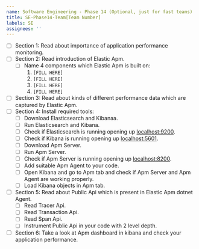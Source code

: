 ```yaml
---
name: Software Engineering - Phase 14 (Optional, just for fast teams)
title: SE-Phase14-Team[Team Number]
labels: SE
assignees: ''
---
```


-   [ ] Section 1: Read about importance of application performance monitoring.
-   [ ] Section 2: Read introduction of Elastic Apm.
    -   [ ] Name 4 components which Elastic Apm is built on:
        1. `[FILL HERE]`
        1. `[FILL HERE]`
        1. `[FILL HERE]`
        1. `[FILL HERE]`
-   [ ] Section 3: Read about kinds of different performance data which are captured by Elastic Apm.
-   [ ] Section 4: Install required tools:
    -   [ ] Download Elasticsearch and Kibanaa.
    -   [ ] Run Elasticsearch and Kibana.
    -   [ ] Check if Elasticsearch is running opening up [localhost:9200](localhost:9200).
    -   [ ] Check if Kibana is running opening up [localhost:5601](localhost:5601).
    -   [ ] Download Apm Server.
    -   [ ] Run Apm Server.
    -   [ ] Check if Apm Server is running opening up [localhost:8200](localhost:8200).
    -   [ ] Add suitable Apm Agent to your code.
    -   [ ] Open Kibana and go to Apm tab and check if Apm Server and Apm Agent are working properly.
    -   [ ] Load Kibana objects in Apm tab.
-   [ ] Section 5: Read about Public Api which is present in Elastic Apm dotnet Agent.
    -   [ ] Read Tracer Api.
    -   [ ] Read Transaction Api.
    -   [ ] Read Span Api.
    -   [ ] Instrument Public Api in your code with 2 level depth.
-   [ ] Section 6: Take a look at Apm dashboard in kibana and check your application performance.
